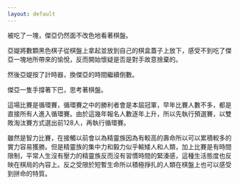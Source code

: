 ```yaml
---
layout: default
---
```


被吃了一塊，傑亞仍然面不改色地看著棋盤。

亞媞將數顆黑色棋子從棋盤上拿起並放到自己的棋盒蓋子上放下，感受不到吃了傑亞一塊地所帶來的愉悅，反而開始懷疑是否是對手故意捨棄的。

然後亞媞按了計時器，換傑亞的時間繼續倒數。

傑亞一隻手撐著下巴，思考著棋盤。

這場比賽是循環賽，循環賽之中的勝利者會是本屆冠軍，早年比賽人數不多，都是直接所有人進入循環賽。由於這幾年報名人數逐年上升，所以先執行預選賽，以雙敗淘汰賽方式選出前128人，再執行循環賽。

雖然是智力比賽，在接觸以前會以為精靈族因為有較高的壽命所以可以累積較多的實力容易獲勝。但是精靈族的集中力和毅力似乎輸矮人和人類，加上比賽是有時間限制，平常人生沒有壓力的精靈族反而沒有習慣時間的緊湊感，這種生活態度也反映在棋局的內容上。反之受限於短暫生命所以積極掙扎的人類在棋盤上也可以感受到拼命的特質。

